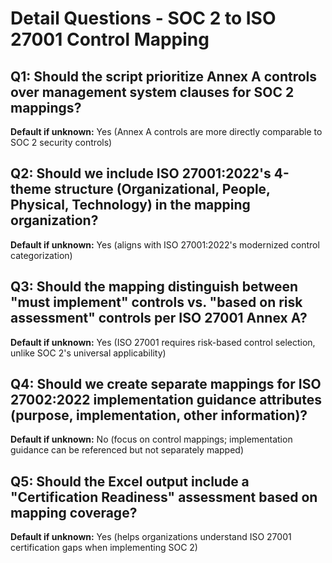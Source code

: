 # Detail Questions - SOC 2 to ISO 27001 Control Mapping

## Q1: Should the script prioritize Annex A controls over management system clauses for SOC 2 mappings?
**Default if unknown:** Yes (Annex A controls are more directly comparable to SOC 2 security controls)

## Q2: Should we include ISO 27001:2022's 4-theme structure (Organizational, People, Physical, Technology) in the mapping organization?
**Default if unknown:** Yes (aligns with ISO 27001:2022's modernized control categorization)

## Q3: Should the mapping distinguish between "must implement" controls vs. "based on risk assessment" controls per ISO 27001 Annex A?
**Default if unknown:** Yes (ISO 27001 requires risk-based control selection, unlike SOC 2's universal applicability)

## Q4: Should we create separate mappings for ISO 27002:2022 implementation guidance attributes (purpose, implementation, other information)?
**Default if unknown:** No (focus on control mappings; implementation guidance can be referenced but not separately mapped)

## Q5: Should the Excel output include a "Certification Readiness" assessment based on mapping coverage?
**Default if unknown:** Yes (helps organizations understand ISO 27001 certification gaps when implementing SOC 2)